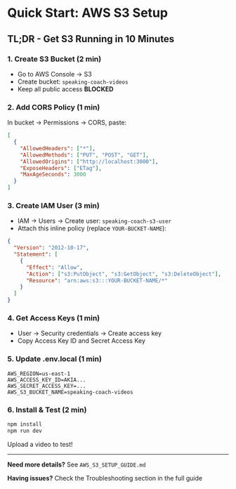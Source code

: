 # Quick Start: AWS S3 Setup

## TL;DR - Get S3 Running in 10 Minutes

### 1. Create S3 Bucket (2 min)
- Go to AWS Console → S3
- Create bucket: `speaking-coach-videos`
- Keep all public access **BLOCKED**

### 2. Add CORS Policy (1 min)
In bucket → Permissions → CORS, paste:
```json
[
  {
    "AllowedHeaders": ["*"],
    "AllowedMethods": ["PUT", "POST", "GET"],
    "AllowedOrigins": ["http://localhost:3000"],
    "ExposeHeaders": ["ETag"],
    "MaxAgeSeconds": 3000
  }
]
```

### 3. Create IAM User (3 min)
- IAM → Users → Create user: `speaking-coach-s3-user`
- Attach this inline policy (replace `YOUR-BUCKET-NAME`):
```json
{
  "Version": "2012-10-17",
  "Statement": [
    {
      "Effect": "Allow",
      "Action": ["s3:PutObject", "s3:GetObject", "s3:DeleteObject"],
      "Resource": "arn:aws:s3:::YOUR-BUCKET-NAME/*"
    }
  ]
}
```

### 4. Get Access Keys (1 min)
- User → Security credentials → Create access key
- Copy Access Key ID and Secret Access Key

### 5. Update .env.local (1 min)
```env
AWS_REGION=us-east-1
AWS_ACCESS_KEY_ID=AKIA...
AWS_SECRET_ACCESS_KEY=...
AWS_S3_BUCKET_NAME=speaking-coach-videos
```

### 6. Install & Test (2 min)
```bash
npm install
npm run dev
```

Upload a video to test!

---

**Need more details?** See `AWS_S3_SETUP_GUIDE.md`

**Having issues?** Check the Troubleshooting section in the full guide
